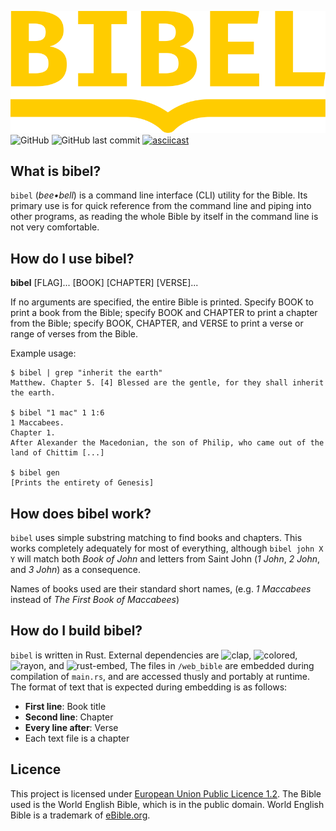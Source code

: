 ![bibel](/logo.png "bibel")
![GitHub](https://img.shields.io/github/license/maxwelljens/bibel?label=Licence) ![GitHub last commit](https://img.shields.io/github/last-commit/maxwelljens/bibel?label=Last%20Commit)
[![asciicast](https://asciinema.org/a/438002.svg)](https://asciinema.org/a/438002)

## What is bibel?

`bibel` (*bee•bell*) is a command line interface (CLI) utility for the Bible. Its primary use is for quick reference
from the command line and piping into other programs, as reading the whole Bible by itself in the command line is not
very comfortable.

## How do I use bibel?

**bibel** [FLAG]... [BOOK] [CHAPTER] [VERSE]...

If no arguments are specified, the entire Bible is printed. Specify BOOK to print a book from the Bible; specify BOOK
and CHAPTER to print a chapter from the Bible; specify BOOK, CHAPTER, and VERSE to print a verse or range of verses
from the Bible.

Example usage:

    $ bibel | grep "inherit the earth"
    Matthew. Chapter 5. [4] Blessed are the gentle, for they shall inherit the earth.

    $ bibel "1 mac" 1 1:6
    1 Maccabees.
    Chapter 1.
    After Alexander the Macedonian, the son of Philip, who came out of the land of Chittim [...]

    $ bibel gen
    [Prints the entirety of Genesis]

## How does bibel work?

`bibel` uses simple substring matching to find books and chapters. This works completely adequately for most of
everything, although `bibel john X Y` will match both *Book of John* and letters from Saint John (*1 John*, *2 John*,
and *3 John*) as a consequence.

Names of books used are their standard short names, (e.g. *1 Maccabees* instead of *The First Book of Maccabees*)

## How do I build bibel?

`bibel` is written in Rust. External dependencies are ![clap](https://github.com/clap-rs/clap),
![colored](https://github.com/mackwic/colored), ![rayon](https://github.com/rayon-rs/rayon), and
![rust-embed](https://github.com/pyros2097/rust-embed), The files in `/web_bible` are embedded during compilation of
`main.rs`, and are accessed thusly and portably at runtime.
The format of text that is expected during embedding is as follows:

- **First line**: Book title
- **Second line**: Chapter
- **Every line after**: Verse
- Each text file is a chapter

## Licence

This project is licensed under [European Union Public Licence
1.2](https://joinup.ec.europa.eu/collection/eupl/eupl-text-eupl-12). The Bible used is the World English Bible, which
is in the public domain. World English Bible is a trademark of [eBible.org](https://www.ebible.org/).
